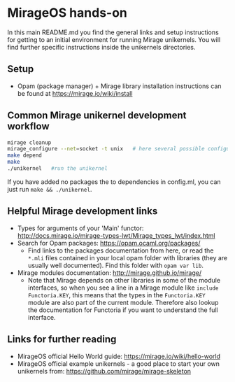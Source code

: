 # MirageOS hands-on

In this main README.md you find the general links and setup instructions
for getting to an initial environment for running Mirage unikernels.
You will find further specific instructions inside the unikernels directories.

## Setup
* Opam (package manager) + Mirage library installation instructions
  can be found at https://mirage.io/wiki/install 

## Common Mirage unikernel development workflow
```bash
mirage cleanup
mirage_configure --net=socket -t unix   # here several possible configuration-options exist
make depend
make
./unikernel   #run the unikernel
```
If you have added no packages the to dependencies in config.ml, you can just run
`make && ./unikernel`.


## Helpful Mirage development links
* Types for arguments of your 'Main' functor: http://docs.mirage.io/mirage-types-lwt/Mirage_types_lwt/index.html
* Search for Opam packages: https://opam.ocaml.org/packages/
  * Find links to the packages documentation from here, or read the `*.mli` files
    contained in your local opam folder with libraries (they are usually well documented).
    Find this folder with `opam var lib`.
* Mirage modules documentation: http://mirage.github.io/mirage/
  * Note that Mirage depends on other libraries in some of the module interfaces,
    so when you see 
    a line in a Mirage module like `include Functoria.KEY`, this means that
    the types in the `Functoria.KEY` module are also part of the current module.
    Therefore also lookup the documentation for Functoria if you want to understand
    the full interface.

## Links for further reading

* MirageOS official Hello World guide: https://mirage.io/wiki/hello-world
* MirageOS official example unikernels - a good place to start your own
  unikernels from:
  https://github.com/mirage/mirage-skeleton 

